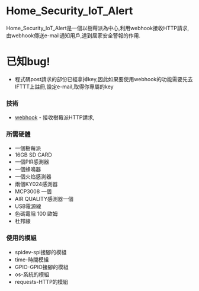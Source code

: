 # Home_Security_IoT_Alert
Home_Security_IoT_Alert是一個以樹莓派為中心,利用webhook接收HTTP請求,由webhook傳送e-mail通知用戶,達到居家安全警報的作用.

# 已知bug!

  - 程式碼post請求的部份已經拿掉key,因此如果要使用webhook的功能需要先去IFTTT上註冊,設定e-mail,取得你專屬的key


### 技術

* [webhook](https://ifttt.com/applets/Zp6vmhJx-get-an-email-when-webhooks-publishes-a-new-trigger-or-action?term=webhook) - 接收樹莓派HTTP請求,

### 所需硬體
  - 一個樹莓派
  - 16GB SD CARD
  - 一個PIR感測器
  - 一個蜂鳴器
  - 一個火焰感測器
  - 兩個KY024感測器
  - MCP3008 一個
  - AIR QUALITY感測器一個
  - USB電源線
  - 色碼電阻 100 歐姆
  - 杜邦線

### 使用的模組
  - spidev-spi接腳的模組
  - time-時間模組
  - GPIO-GPIO接腳的模組
  - os-系統的模組
  - requests-HTTP的模組

